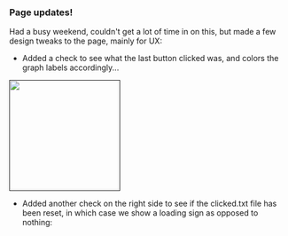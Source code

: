 ### Page updates!

Had a busy weekend, couldn't get a lot of time in on this, but made a few design tweaks to the page, mainly for UX:

- Added a check to see what the last button clicked was, and colors the graph labels accordingly...

<a href=""><img src="" height="200"></a>

- Added another check on the right side to see if the clicked.txt file has been reset, in which case we show a loading sign as opposed to nothing:
